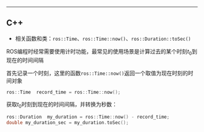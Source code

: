 
---
## C++

+ 相关函数和类：`ros::Time`、`ros::Time::now()`、`ros::Duration::toSec()`

ROS编程时经常需要使用计时功能，最常见的使用场景是计算过去的某个时刻$t_0$到现在的时间间隔

首先记录一个时刻，这里的函数`ros::Time::now()`返回一个取值为现在时刻的时间对象

```cpp
ros::Time  record_time = ros::Time::now();
```

获取$t_0$时刻到现在的时间间隔，并转换为秒数：

```cpp
ros::Duration  my_duration = ros::Time::now() - record_time;
double my_duration_sec = my_duration.toSec();
```
